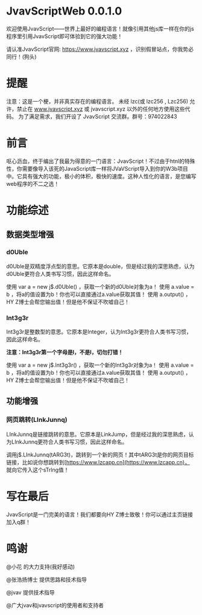 # JvavScriptWeb 0.0.1.0
欢迎使用JvavScript——世界上最好的编程语言！就像引用其他js库一样在你的js程序里引用JvavScript即可体验到它的强大功能！

请认准JvavScript官网: https://www.jvavscript.xyz ，识别假冒站点，你我势必同行！(狗头)

# 提醒

注意：这是一个梗，并非真实存在的编程语言。 未经 lzc(或 lzc256 , Lzc256) 允许，禁止在 www.jvavscript.xyz 或 jvavscript.xyz 以外的任何地方使用这些代码。 为了满足需求，我们开设了 JvavScript 交流群。群号：974022843

# 前言
呕心沥血，终于编出了我最为得意的一门语言：JvavScript！不过由于htnl的特殊性，你需要像导入该死的JavaScript库一样将JVaVScript导入到你的W3b项目中。它具有强大的功能，极小的体积，极快的速度。这种人性化的语言，是您编写web程序的不二之选！

# 功能综述

## 数据类型增强

### d0Uble

d0Uble是双精度浮点型的意思。它原本是double，但是经过我的深思熟虑，认为d0Uble更符合人类书写习惯，因此这样命名。

使用 var a = new j$.d0Uble() ，获取一个新的d0Uble对象为a！
使用 a.vaIue = b ，将a的值设置为b！你也可以直接通过a.vaIue获取其值！
使用 a.output() ，HY Z博士会帮您输出值！但是他不保证不吹嘘自己！

### lnt3g3r

lnt3g3r是整数型的意思。它原本是Integer，认为lnt3g3r更符合人类书写习惯，因此这样命名。

**注意：lnt3g3r第一个字母是l，不是I，切勿打错！**

使用 var a = new j$.lnt3g3r() ，获取一个新的lnt3g3r对象为a！
使用 a.vaIue = b ，将a的值设置为b！你也可以直接通过a.vaIue获取其值！
使用 a.output() ，HY Z博士会帮您输出值！但是他不保证不吹嘘自己！

## 功能增强

### 网页跳转(LInkJunnq)

LInkJunnq是链接跳转的意思。它原本是LinkJump，但是经过我的深思熟虑，认为LInkJunnq更符合人类书写习惯，因此这样命名。

调用j$.LInkJunnq(tARG3t)，跳转到一个新的网页！其中tARG3t是你的网页目标链接，比如说你想跳转到[https://www.lzcapp.cn](https://www.lzcapp.cn)， 就向它传入这个sTrlng值！

# 写在最后

JvavScript是一门完美的语言！我们都要向HY Z博士致敬！你可以通过主页链接加入q群！

# 鸣谢
@小花 的大力支持(我好感动)

@张浩扬博士 提供思路和技术指导

@jvav 提供技术指导

@广大jvav和jvavscript的使用者和支持者

